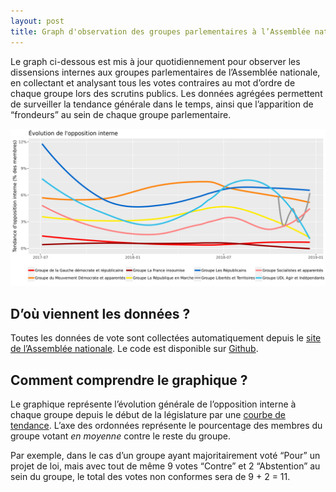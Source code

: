 ```yaml
---
layout: post
title: Graph d'observation des groupes parlementaires à l’Assemblée nationale
---
```


Le graph ci-dessous est mis à jour quotidiennement pour observer les dissensions internes aux groupes parlementaires de l’Assemblée nationale, en collectant et analysant tous les votes contraires au mot d’ordre de chaque groupe lors des scrutins publics. Les données agrégées permettent de surveiller la tendance générale dans le temps, ainsi que l’apparition de “frondeurs”
au sein de chaque groupe parlementaire.

![WHIP](https://raw.githubusercontent.com/edomt/WHIP/master/whip_graph.png)

## D’où viennent les données ?

Toutes les données de vote sont collectées automatiquement depuis le [site de l’Assemblée nationale](http://www.assemblee-nationale.fr). Le code est disponible sur [Github](https://github.com/edomt/WHIP).

## Comment comprendre le graphique ?

Le graphique représente l’évolution générale de l’opposition interne à chaque groupe depuis le début de la législature par une [courbe de tendance](https://fr.wikipedia.org/wiki/R%C3%A9gression_locale). L’axe des ordonnées représente le pourcentage des membres du groupe votant *en moyenne* contre le reste du groupe.

Par exemple, dans le cas d’un groupe ayant majoritairement voté “Pour” un projet de loi, mais avec tout de même 9 votes “Contre” et 2 “Abstention” au sein du groupe, le total des votes non conformes sera de 9 + 2 = 11.
